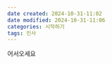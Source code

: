 ```yaml
---
date created: 2024-10-31-11:02
date modified: 2024-10-31-11:06
categories: 시작하기
tags: 인사
---
```

어서오세요